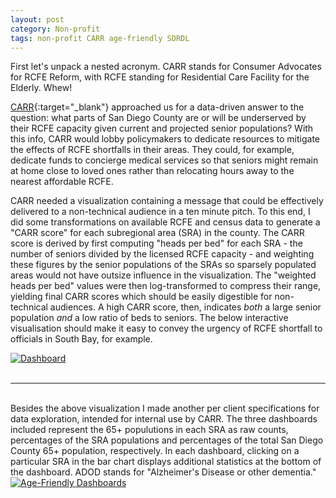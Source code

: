 ```yaml
---
layout: post
category: Non-profit
tags: non-profit CARR age-friendly SDRDL
---
```


First let's unpack a nested acronym. CARR stands for Consumer Advocates for RCFE Reform, with RCFE standing for Residential Care Facility for the Elderly. Whew!

[CARR](https://www.rcfereform.org/){:target="_blank"} approached us for a data-driven answer to the question: what parts of San Diego County are or will be underserved by their RCFE capacity given current and projected senior populations? With this info, CARR would lobby policymakers to dedicate resources to mitigate the effects of RCFE shortfalls in their areas. They could, for example, dedicate funds to concierge medical services so that seniors might remain at home close to loved ones rather than relocating hours away to the nearest affordable RCFE.

CARR needed a visualization containing a message that could be effectively delivered to a non-technical audience in a ten minute pitch. To this end, I did some transformations on available RCFE and census data to generate a "CARR score" for each subregional area (SRA) in the county. The CARR score is derived by first computing "heads per bed" for each SRA - the number of seniors divided by the licensed RCFE capacity - and weighting these figures by the senior populations of the SRAs so sparsely populated areas would not have outsize influence in the visualization. The "weighted heads per bed" values were then log-transformed to compress their range, yielding final CARR scores which should be easily digestible for non-technical audiences. A high CARR score, then, indicates _both_ a large senior population _and_ a low ratio of beds to seniors. The below interactive visualisation should make it easy to convey the urgency of RCFE shortfall to officials in South Bay, for example.

<body>
<div class='tableauPlaceholder' id='viz1505969786994' style='position: relative'><noscript><a href='#'><img alt='Dashboard ' src='https:&#47;&#47;public.tableau.com&#47;static&#47;images&#47;CA&#47;CARRScore-SanDiegoSRAs&#47;Dashboard&#47;1_rss.png' style='border: none' /></a></noscript><object class='tableauViz'  style='display:none;'><param name='host_url' value='https%3A%2F%2Fpublic.tableau.com%2F' /> <param name='site_root' value='' /><param name='name' value='CARRScore-SanDiegoSRAs&#47;Dashboard' /><param name='tabs' value='no' /><param name='toolbar' value='yes' /><param name='static_image' value='https:&#47;&#47;public.tableau.com&#47;static&#47;images&#47;CA&#47;CARRScore-SanDiegoSRAs&#47;Dashboard&#47;1.png' /> <param name='animate_transition' value='yes' /><param name='display_static_image' value='yes' /><param name='display_spinner' value='yes' /><param name='display_overlay' value='yes' /><param name='display_count' value='yes' /></object></div>                <script type='text/javascript'>                    var divElement = document.getElementById('viz1505969786994');                    var vizElement = divElement.getElementsByTagName('object')[0];                    vizElement.style.width='100%';vizElement.style.height=(divElement.offsetWidth*0.75)+'px';                    var scriptElement = document.createElement('script');                    scriptElement.src = 'https://public.tableau.com/javascripts/api/viz_v1.js';                    vizElement.parentNode.insertBefore(scriptElement, vizElement);                </script>
</body>
<br>

---
<br>
Besides the above visualization I made another per client specifications for data exploration, intended for internal use by CARR. The three dashboards included represent the 65+ populutions in each SRA as raw counts, percentages of the SRA populations and percentages of the total San Diego County 65+ population, respectively. In each dashboard, clicking on a particular SRA in the bar chart displays additional statistics at the bottom of the dashboard. ADOD stands for "Alzheimer's Disease or other dementia."
<br>
<body>
<div class='tableauPlaceholder' id='viz1506539726911' style='position: relative'><noscript><a href='#'><img alt='Age-Friendly Dashboards ' src='https:&#47;&#47;public.tableau.com&#47;static&#47;images&#47;Ag&#47;Age-FriendlyCommunities&#47;Age-FriendlyDashboards&#47;1_rss.png' style='border: none' /></a></noscript><object class='tableauViz'  style='display:none;'><param name='host_url' value='https%3A%2F%2Fpublic.tableau.com%2F' /> <param name='embed_code_version' value='2' /> <param name='site_root' value='' /><param name='name' value='Age-FriendlyCommunities&#47;Age-FriendlyDashboards' /><param name='tabs' value='no' /><param name='toolbar' value='yes' /><param name='static_image' value='https:&#47;&#47;public.tableau.com&#47;static&#47;images&#47;Ag&#47;Age-FriendlyCommunities&#47;Age-FriendlyDashboards&#47;1.png' /> <param name='animate_transition' value='yes' /><param name='display_static_image' value='yes' /><param name='display_spinner' value='yes' /><param name='display_overlay' value='yes' /><param name='display_count' value='yes' /><param name='filter' value='publish=yes' /></object></div>                <script type='text/javascript'>                    var divElement = document.getElementById('viz1506539726911');                    var vizElement = divElement.getElementsByTagName('object')[0];                    vizElement.style.width='650px';vizElement.style.height='920px';                    var scriptElement = document.createElement('script');                    scriptElement.src = 'https://public.tableau.com/javascripts/api/viz_v1.js';                    vizElement.parentNode.insertBefore(scriptElement, vizElement);                </script>
</body>